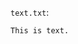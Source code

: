 <!-- >>>>>> BEGIN GENERATED FILE (include): SOURCE test/include/templates/text_text.md -->
<!-- >>>>>> BEGIN INCLUDED FILE (text): SOURCE test/include/includes/text.txt -->
```text.txt```:
```text
This is text.
```
<!-- <<<<<< END INCLUDED FILE (text): SOURCE test/include/includes/text.txt -->
<!-- <<<<<< END GENERATED FILE (include): SOURCE test/include/templates/text_text.md -->
